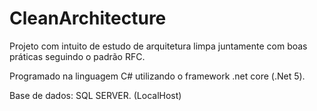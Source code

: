 # CleanArchitecture
Projeto com intuito de estudo de arquitetura limpa juntamente com boas práticas seguindo o padrão RFC.

Programado na linguagem C# utilizando o framework .net core (.Net 5).

Base de dados: SQL SERVER. (LocalHost)
